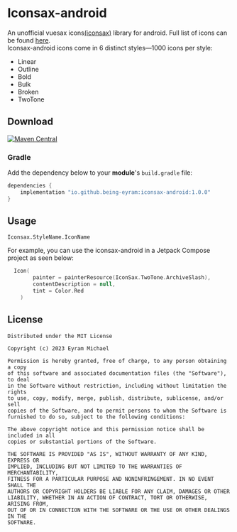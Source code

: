 # Iconsax-android
An unofficial vuesax icons[(iconsax)](https://iconsax.io) library for android. Full list of icons can be found [here](https://iconsax-react.pages.dev/).   
Iconsax-android icons come in 6 distinct styles—1000 icons per style:  

- Linear
- Outline
- Bold
- Bulk 
- Broken 
- TwoTone 

## Download
[![Maven Central](https://img.shields.io/maven-central/v/io.github.being-eyram/iconsax-android?color=G&style=for-the-badge)](https://search.maven.org/artifact/io.github.being-eyram/iconsax-android)

### Gradle

Add the dependency below to your **module**'s `build.gradle` file:
```gradle
dependencies {
    implementation "io.github.being-eyram:iconsax-android:1.0.0"
}
```

## Usage
`Iconsax.StyleName.IconName`

For example, you can use the iconsax-android in a Jetpack Compose project as seen below:

```kotlin
  Icon(
        painter = painterResource(IconSax.TwoTone.ArchiveSlash),
        contentDescription = null, 
        tint = Color.Red
    )
```

## License

```
Distributed under the MIT License

Copyright (c) 2023 Eyram Michael

Permission is hereby granted, free of charge, to any person obtaining a copy
of this software and associated documentation files (the "Software"), to deal
in the Software without restriction, including without limitation the rights
to use, copy, modify, merge, publish, distribute, sublicense, and/or sell
copies of the Software, and to permit persons to whom the Software is
furnished to do so, subject to the following conditions:

The above copyright notice and this permission notice shall be included in all
copies or substantial portions of the Software.

THE SOFTWARE IS PROVIDED "AS IS", WITHOUT WARRANTY OF ANY KIND, EXPRESS OR
IMPLIED, INCLUDING BUT NOT LIMITED TO THE WARRANTIES OF MERCHANTABILITY,
FITNESS FOR A PARTICULAR PURPOSE AND NONINFRINGEMENT. IN NO EVENT SHALL THE
AUTHORS OR COPYRIGHT HOLDERS BE LIABLE FOR ANY CLAIM, DAMAGES OR OTHER
LIABILITY, WHETHER IN AN ACTION OF CONTRACT, TORT OR OTHERWISE, ARISING FROM,
OUT OF OR IN CONNECTION WITH THE SOFTWARE OR THE USE OR OTHER DEALINGS IN THE
SOFTWARE.
```
